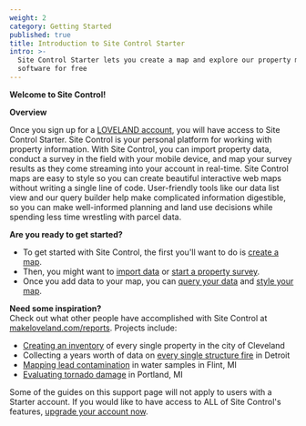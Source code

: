 ```yaml
---
weight: 2
category: Getting Started
published: true
title: Introduction to Site Control Starter
intro: >-
  Site Control Starter lets you create a map and explore our property mapping
  software for free
---
```

**Welcome to Site Control!**

**Overview**

Once you sign up for a [LOVELAND account](https://makeloveland.com/), you will have access to Site Control Starter. Site Control is your personal platform for working with property information. With Site Control, you can import property data, conduct a survey in the field with your mobile device, and map your survey results as they come streaming into your account in real-time. Site Control maps are easy to style so you can create beautiful interactive web maps without writing a single line of code. User-friendly tools like our data list view and our query builder help make complicated information digestible, so you can make well-informed planning and land use decisions while spending less time wrestling with parcel data.

**Are you ready to get started?**  
* To get started with Site Control, the first you'll want to do is [create a map](https://sitecontrol.us/support/Create-a-New-Map).
* Then, you might want to [import data](https://sitecontrol.us/support/Importing-Data-via-CSV) or [start a property survey](https://sitecontrol.us/support/Start-Your-Property-Survey).
* Once you add data to your map, you can [query your data](https://sitecontrol.us/support/Query) and [style your map](https://sitecontrol.us/support/Using-Styles-to-Color-Code-Parcels).

**Need some inspiration?**  
Check out what other people have accomplished with Site Control at [makeloveland.com/reports](http://makeloveland.com/reports). Projects include:  
* [Creating an inventory](http://makeloveland.com/reports/cleveland) of every single property in the city of Cleveland  
* Collecting a years worth of data on [every single structure fire](http://makeloveland.com/reports/fire) in Detroit  
* [Mapping lead contamination](http://makeloveland.com/reports/flint) in water samples in Flint, MI  
* [Evaluating tornado damage](https://makeloveland.com/blog/portland-tornado-damage-survey) in Portland, MI

Some of the guides on this support page will not apply to users with a Starter account. If you would like to have access to ALL of Site Control's features, [upgrade your account now](https://sitecontrol.us/plans#p=level1).
